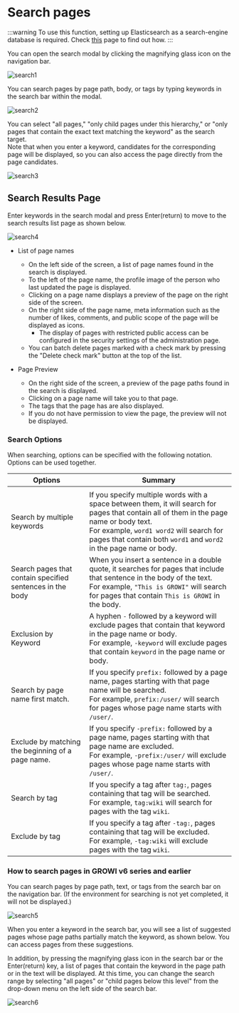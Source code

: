 # Search pages

<ContextualBlock context="docs-growi-org">

:::warning
To use this function, setting up Elasticsearch as a search-engine database is required. Check [this](/en/admin-guide/management-cookbook/setup-search-system.html) page to find out how.
:::

</ContextualBlock>

You can open the search modal by clicking the magnifying glass icon on the navigation bar.

<img :src="$withBase('/assets/images/en/search1.png')" alt="search1">

You can search pages by page path, body, or tags by typing keywords in the search bar within the modal.

<img :src="$withBase('/assets/images/en/search2.png')" alt="search2">

You can select "all pages," "only child pages under this hierarchy," or "only pages that contain the exact text matching the keyword" as the search target.  
Note that when you enter a keyword, candidates for the corresponding page will be displayed, so you can also access the page directly from the page candidates.

<img :src="$withBase('/assets/images/en/search3.png')" alt="search3">

## Search Results Page

Enter keywords in the search modal and press Enter(return) to move to the search results list page as shown below.

<img :src="$withBase('/assets/images/en/search4.png')" alt="search4">

- List of page names
  - On the left side of the screen, a list of page names found in the search is displayed.
  - To the left of the page name, the profile image of the person who last updated the page is displayed.
  - Clicking on a page name displays a preview of the page on the right side of the screen.
  - On the right side of the page name, meta information such as the number of likes, comments, and public scope of the page will be displayed as icons.
    - The display of pages with restricted public access can be configured in the security settings of the administration page.
  - You can batch delete pages marked with a check mark by pressing the "Delete check mark" button at the top of the list.

- Page Preview
  - On the right side of the screen, a preview of the page paths found in the search is displayed.
  - Clicking on a page name will take you to that page.
  - The tags that the page has are also displayed.
  - If you do not have permission to view the page, the preview will not be displayed.


### Search Options

When searching, options can be specified with the following notation. Options can be used together.

| Options                         | Summary                                                                                                                                                                                              |
| ---------------------------------- | -------------------------------------------------------------------------------------------------------------------------------------------------------------------------------------------------- |
|                                    |                                                                                                                                                                                                    |
| Search by multiple keywords         | If you specify multiple words with a space between them, it will search for pages that contain all of them in the page name or body text.<br />For example, `word1 word2` will search for pages that contain both `word1` and `word2` in the page name or body.   |
| Search pages that contain specified sentences in the body | When you insert a sentence in a double quote, it searches for pages that include that sentence in the body of the text.<br />For example, `"This is GROWI"` will search for pages that contain `This is GROWI` in the body.                               |
| Exclusion by Keyword               | A hyphen `-` followed by a keyword will exclude pages that contain that keyword in the page name or body.<br />For example, `-keyword` will exclude pages that contain `keyword` in the page name or body.  |
| Search by page name first match.       | If you specify `prefix:` followed by a page name, pages starting with that page name will be searched. <br />For example, `prefix:/user/` will search for pages whose page name starts with `/user/`.                       |
| Exclude by matching the beginning of a page name.       | If you specify `-prefix:` followed by a page name, pages starting with that page name are excluded. <br /> For example, `-prefix:/user/` will exclude pages whose page name starts with `/user/`.                        |
| Search by tag                     | If you specify a tag after `tag:`, pages containing that tag will be searched.  <br />For example, `tag:wiki` will search for pages with the tag `wiki`.                                                      |
| Exclude by tag                    | If you specify a tag after `-tag:`, pages containing that tag will be excluded.  <br />For example, `-tag:wiki` will exclude pages with the tag `wiki`.                                                       |
<!-- textlint-disable weseek/no-doubled-conjunction -->
<!-- textlint-disable weseek/ja-no-mixed-period -->

### How to search pages in GROWI v6 series and earlier

You can search pages by page path, text, or tags from the search bar on the navigation bar. (If the environment for searching is not yet completed, it will not be displayed.)

<img :src="$withBase('/assets/images/en/search5.png')" alt="search5">

When you enter a keyword in the search bar, you will see a list of suggested pages whose page paths partially match the keyword, as shown below. You can access pages from these suggestions.

In addition, by pressing the magnifying glass icon in the search bar or the Enter(return) key, a list of pages that contain the keyword in the page path or in the text will be displayed. At this time, you can change the search range by selecting "all pages" or "child pages below this level" from the drop-down menu on the left side of the search bar.

<img :src="$withBase('/assets/images/en/search6.png')" alt="search6">
